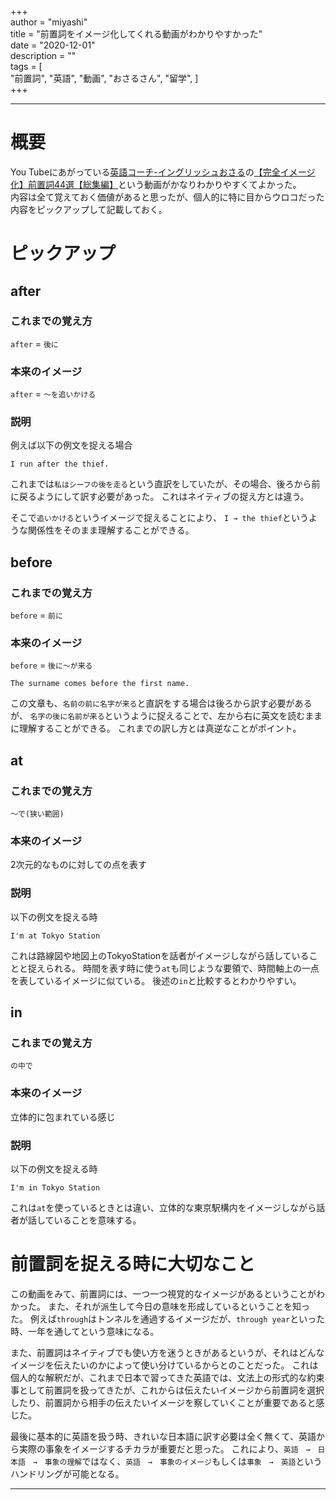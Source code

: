 +++  
author = "miyashi"  
title = "前置詞をイメージ化してくれる動画がわかりやすかった"  
date = "2020-12-01"  
description = ""  
tags = [  
    "前置詞", 
    "英語", 
    "動画", 
    "おさるさん",
    "留学", 
]  
+++  

-----

# 概要
You Tubeにあがっている[英語コーチ-イングリッシュおさる](https://www.youtube.com/channel/UCZikuEIssIzv0fdkVEH7Djg)の[【完全イメージ化】前置詞44選【総集編】](https://www.youtube.com/watch?v=8nwxejhMf50)という動画がかなりわかりやすくてよかった。  
内容は全て覚えておく価値があると思ったが、個人的に特に目からウロコだった内容をピックアップして記載しておく。

# ピックアップ
## after

### これまでの覚え方

`after` = `後に`  

### 本来のイメージ
`after` = `〜を追いかける`  

### 説明
例えば以下の例文を捉える場合
```
I run after the thief.
```
これまでは`私はシーフの後を走る`という直訳をしていたが、その場合、後ろから前に戻るようにして訳す必要があった。
これはネイティブの捉え方とは違う。

そこで`追いかける`というイメージで捉えることにより、
`I → the thief`というような関係性をそのまま理解することができる。


## before

### これまでの覚え方

`before` = `前に`

### 本来のイメージ

`before` = `後に〜が来る`

```
The surname comes before the first name.
```

この文章も、`名前の前に名字が来る`と直訳をする場合は後ろから訳す必要があるが、
`名字の後に名前が来る`というように捉えることで、左から右に英文を読むままに理解することができる。
これまでの訳し方とは真逆なことがポイント。

## at
### これまでの覚え方

`〜で(狭い範囲)`

### 本来のイメージ

2次元的なものに対しての点を表す

### 説明
以下の例文を捉える時
```
I'm at Tokyo Station
```
これは路線図や地図上のTokyoStationを話者がイメージしながら話していることと捉えられる。
時間を表す時に使う`at`も同じような要領で、時間軸上の一点を表しているイメージに似ている。
後述の`in`と比較するとわかりやすい。

## in 

### これまでの覚え方
`の中で`

### 本来のイメージ

立体的に包まれている感じ

### 説明
以下の例文を捉える時
```
I'm in Tokyo Station
```
これは`at`を使っているときとは違い、立体的な東京駅構内をイメージしながら話者が話していることを意味する。

# 前置詞を捉える時に大切なこと

この動画をみて、前置詞には、一つ一つ視覚的なイメージがあるということがわかった。
また、それが派生して今日の意味を形成しているということを知った。
例えば`through`はトンネルを通過するイメージだが、`through year`といった時、一年を通してという意味になる。　　

また、前置詞はネイティブでも使い方を迷うときがあるというが、それはどんなイメージを伝えたいのかによって使い分けているからとのことだった。
これは個人的な解釈だが、これまで日本で習ってきた英語では、文法上の形式的な約束事として前置詞を扱ってきたが、これからは伝えたいイメージから前置詞を選択したり、前置詞から相手の伝えたいイメージを察していくことが重要であると感じた。

最後に基本的に英語を扱う時、きれいな日本語に訳す必要は全く無くて、英語から実際の事象をイメージするチカラが重要だと思った。
これにより、`英語　→　日本語　→　事象の理解`ではなく、`英語　→　事象のイメージ`もしくは`事象　→　英語`というハンドリングが可能となる。

----